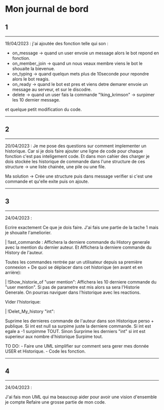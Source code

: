 # Mon journal de bord

## 1

---

19/04/2023 :
j'ai ajoutée des fonction telle qui son :

- on_message        -> quand un user envoie un message alors le bot repond en fonction.
- on_member_join    -> quand un nous veaux membre viens le bot le shouaite la bievenue.
- on_typing         -> quand quelqun mets plus de 10seconde pour repondre alors le bot reagis.
- on_ready          -> quand le bot est pres et viens detre demarer envoie un message au serveur,
et sur le discodre.
- delete            -> quand un user fais la commande "!king_krimson" -> surpimer les 10 dernier message.

et quelque petit modification du code.

---

## 2

---

20/04/2023 :
Je me pose des questions sur comment implementer un historique.
Car si je dois faire ajouter une ligne de code pour chaque fonction c'est pas inteligement code.
Et dans mon cahier des charger je dois stockée les historique de commande dans l'une structure de
ces structure -> une liste chainée, une pile ou une file.

Ma solution -> Crée une structure puis dans message verifier si c'est une commande et qu'elle exite
puis on ajoute.

---

## 3

---

24/04/2023 :

Ecrire exactement Ce que je dois faire.
J'ai fais une partie de la tache 1 mais je shouaite l'ameliorier.

| !last_commande :
Affichera la derniere commande du History generale avec la mention du dernier auteur.
Et
Affichera la derniere commande du History de l'auteur.

Toutes les commandes rentrée par un utilisateur depuis sa première connexion
+
De quoi se déplacer dans cet historique (en avant et en arrière):

| !Show_historie_of "user mention":
Affichera les 10 derniere commande du "user mention".
Si pas de parametre est mis alors sa sera l'Historie Generale.
On pourras naviguer dans l'historique avec les reactions.

Vider l'historique:

| !Delet_My_history "int":

Suprime les dernieres commande de l'auteur dans son Historique perso + publique.
Si int est null sa surpime juste la derniere commande.
Si int est egale a -1 surpimme TOUT.
Sinon Surprime les derniers "int" si int est superieur aux nombre d'historique Surpime tout.

TO DO:
    - Faire une UML simplifier sur comment sera gerer mes donnée USER et Historique.
    - Code les fonction.

---

## 4

---

24/04/2023 :

J'ai fais mon UML qui ma beaucoup aider pour avoir une vision d'ensemble
je compte Refaire une grosse partie de mon code.
